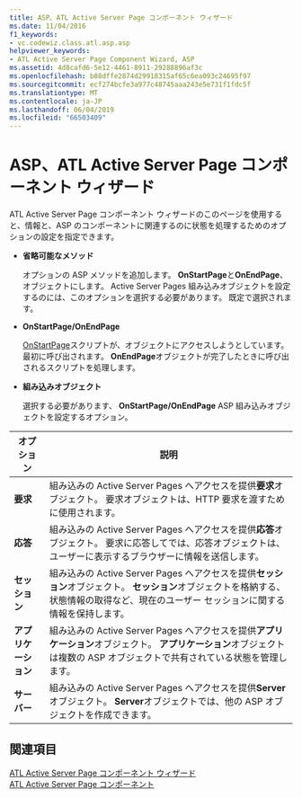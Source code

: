 ```yaml
---
title: ASP、ATL Active Server Page コンポーネント ウィザード
ms.date: 11/04/2016
f1_keywords:
- vc.codewiz.class.atl.asp.asp
helpviewer_keywords:
- ATL Active Server Page Component Wizard, ASP
ms.assetid: 4d8cafd6-5e12-4461-8911-29288896af3c
ms.openlocfilehash: b88dffe2874d29918315af65c6ea093c24695f97
ms.sourcegitcommit: ecf274bcfe3a977c48745aaa243e5e731f1fdc5f
ms.translationtype: MT
ms.contentlocale: ja-JP
ms.lasthandoff: 06/04/2019
ms.locfileid: "66503409"
---
```

# <a name="asp-atl-active-server-page-component-wizard"></a>ASP、ATL Active Server Page コンポーネント ウィザード

ATL Active Server Page コンポーネント ウィザードのこのページを使用すると、情報と、ASP のコンポーネントに関連するのに状態を処理するためのオプションの設定を指定できます。

- **省略可能なメソッド**

   オプションの ASP メソッドを追加します。 **OnStartPage**と**OnEndPage**、オブジェクトにします。 Active Server Pages 組み込みオブジェクトを設定するのには、このオプションを選択する必要があります。 既定で選択されます。

- **OnStartPage/OnEndPage**

   [OnStartPage](/previous-versions//ms691624\(v=vs.85\))スクリプトが、オブジェクトにアクセスしようとしています。 最初に呼び出されます。 **OnEndPage**オブジェクトが完了したときに呼び出されるスクリプトを処理します。

- **組み込みオブジェクト**

   選択する必要があります、 **OnStartPage/OnEndPage** ASP 組み込みオブジェクトを設定するオプション。

|オプション|説明|
|------------|-----------------|
|**要求**|組み込みの Active Server Pages へアクセスを提供**要求**オブジェクト。 要求オブジェクトは、HTTP 要求を渡すために使用されます。|
|**応答**|組み込みの Active Server Pages へアクセスを提供**応答**オブジェクト。 要求に応答してでは、応答オブジェクトは、ユーザーに表示するブラウザーに情報を送信します。|
|**セッション**|組み込みの Active Server Pages へアクセスを提供**セッション**オブジェクト。 **セッション**オブジェクトを格納する、状態情報の取得など、現在のユーザー セッションに関する情報を保持します。|
|**アプリケーション**|組み込みの Active Server Pages へアクセスを提供**アプリケーション**オブジェクト。 **アプリケーション**オブジェクトは複数の ASP オブジェクトで共有されている状態を管理します。|
|**サーバー**|組み込みの Active Server Pages へアクセスを提供**Server**オブジェクト。 **Server**オブジェクトでは、他の ASP オブジェクトを作成できます。|

## <a name="see-also"></a>関連項目

[ATL Active Server Page コンポーネント ウィザード](../../atl/reference/atl-active-server-page-component-wizard.md)<br/>
[ATL Active Server Page コンポーネント](../../atl/reference/adding-an-atl-active-server-page-component.md)
